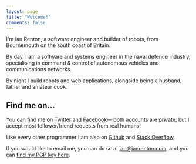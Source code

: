 ```yaml
---
layout: page
title: "Welcome!"
comments: false
---
```


I'm Ian Renton, a software engineer and builder of robots, from Bournemouth on the south coast of Britain.

By day, I am a software and systems engineer in the naval defence industry, specialising in command & control of autonomous vehicles and communications networks.

By night I build robots and web applications, alongside being a husband, father and amateur cook.

## Find me on...

You can find me on [Twitter](https://twitter.com/i_renton) and [Facebook](https://www.facebook.com/ianrenton)&mdash; both accounts are private, but I accept most follower/friend requests from real humans!

Like every other programmer I am also on [Github](https://github.com/ianrenton) and [Stack Overflow](https://careers.stackoverflow.com/ianrenton). 

If you would like to email me, you can do so at [ian@ianrenton.com](mailto:ian@ianrenton.com), and you can [find my PGP key here](https://files.ianrenton.com/gpg-pubkey.txt).

